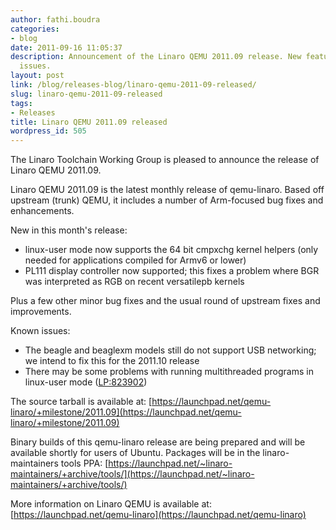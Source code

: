 ```yaml
---
author: fathi.boudra
categories:
- blog
date: 2011-09-16 11:05:37
description: Announcement of the Linaro QEMU 2011.09 release. New features and known
  issues.
layout: post
link: /blog/releases-blog/linaro-qemu-2011-09-released/
slug: linaro-qemu-2011-09-released
tags:
- Releases
title: Linaro QEMU 2011.09 released
wordpress_id: 505
---
```


The Linaro Toolchain Working Group is pleased to announce the release of Linaro QEMU 2011.09.

Linaro QEMU 2011.09 is the latest monthly release of qemu-linaro. Based off upstream (trunk) QEMU, it includes a number of Arm-focused bug fixes and enhancements.

New in this month's release:
- linux-user mode now supports the 64 bit cmpxchg kernel helpers  (only needed for applications compiled for Armv6 or lower)
- PL111 display controller now supported; this fixes a problem where BGR was interpreted as RGB on recent versatilepb kernels

Plus a few other minor bug fixes and the usual round of upstream fixes and improvements.

Known issues:
- The beagle and beaglexm models still do not support USB networking; we intend to fix this for the 2011.10 release
- There may be some problems with running multithreaded programs in linux-user mode ([LP:823902](http://bugs.launchpad.net/bugs/823902))

The source tarball is available at:
[https://launchpad.net/qemu-linaro/+milestone/2011.09](https://launchpad.net/qemu-linaro/+milestone/2011.09)

Binary builds of this qemu-linaro release are being prepared and will be available shortly for users of Ubuntu. Packages will be in the linaro-maintainers tools PPA:
[https://launchpad.net/~linaro-maintainers/+archive/tools/](https://launchpad.net/~linaro-maintainers/+archive/tools/)

More information on Linaro QEMU is available at:
[https://launchpad.net/qemu-linaro](https://launchpad.net/qemu-linaro)
